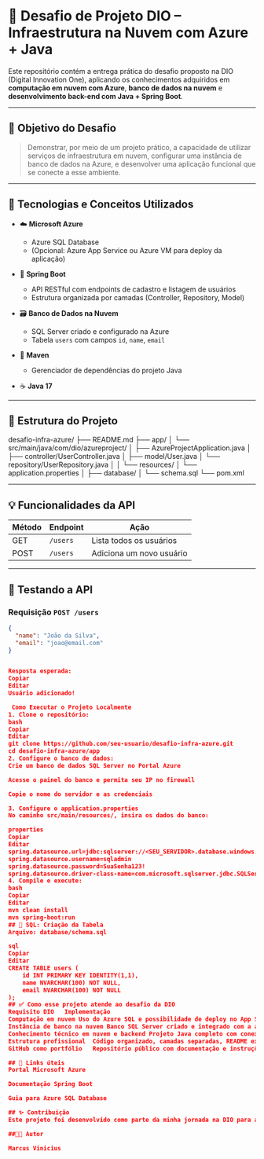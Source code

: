 # 🚀 Desafio de Projeto DIO – Infraestrutura na Nuvem com Azure + Java

Este repositório contém a entrega prática do desafio proposto na DIO (Digital Innovation One), aplicando os conhecimentos adquiridos em **computação em nuvem com Azure**, **banco de dados na nuvem** e **desenvolvimento back-end com Java + Spring Boot**.

---

## 📌 Objetivo do Desafio

> Demonstrar, por meio de um projeto prático, a capacidade de utilizar serviços de infraestrutura em nuvem, configurar uma instância de banco de dados na Azure, e desenvolver uma aplicação funcional que se conecte a esse ambiente.

---

## 🧩 Tecnologias e Conceitos Utilizados

- ☁️ **Microsoft Azure**
  - Azure SQL Database
  - (Opcional: Azure App Service ou Azure VM para deploy da aplicação)

- 🔧 **Spring Boot**
  - API RESTful com endpoints de cadastro e listagem de usuários
  - Estrutura organizada por camadas (Controller, Repository, Model)

- 🗃️ **Banco de Dados na Nuvem**
  - SQL Server criado e configurado na Azure
  - Tabela `users` com campos `id`, `name`, `email`

- 🧱 **Maven**
  - Gerenciador de dependências do projeto Java

- ☕ **Java 17**

---

## 📂 Estrutura do Projeto

desafio-infra-azure/
├── README.md
├── app/
│ └── src/main/java/com/dio/azureproject/
│ ├── AzureProjectApplication.java
│ ├── controller/UserController.java
│ ├── model/User.java
│ └── repository/UserRepository.java
│
│ └── resources/
│ └── application.properties
│
├── database/
│ └── schema.sql
└── pom.xml



---

## 💡 Funcionalidades da API

| Método | Endpoint       | Ação                        |
|--------|----------------|-----------------------------|
| GET    | `/users`       | Lista todos os usuários     |
| POST   | `/users`       | Adiciona um novo usuário    |

---

## 🧪 Testando a API

### Requisição `POST /users`

```json
{
  "name": "João da Silva",
  "email": "joao@email.com"
}


Resposta esperada:
Copiar
Editar
Usuário adicionado!

 Como Executar o Projeto Localmente
1. Clone o repositório:
bash
Copiar
Editar
git clone https://github.com/seu-usuario/desafio-infra-azure.git
cd desafio-infra-azure/app
2. Configure o banco de dados:
Crie um banco de dados SQL Server no Portal Azure

Acesse o painel do banco e permita seu IP no firewall

Copie o nome do servidor e as credenciais

3. Configure o application.properties
No caminho src/main/resources/, insira os dados do banco:

properties
Copiar
Editar
spring.datasource.url=jdbc:sqlserver://<SEU_SERVIDOR>.database.windows.net:1433;database=desafio-db;encrypt=true;trustServerCertificate=false;hostNameInCertificate=*.database.windows.net;loginTimeout=30;
spring.datasource.username=sqladmin
spring.datasource.password=SuaSenha123!
spring.datasource.driver-class-name=com.microsoft.sqlserver.jdbc.SQLServerDriver
4. Compile e execute:
bash
Copiar
Editar
mvn clean install
mvn spring-boot:run
## 🧱 SQL: Criação da Tabela
Arquivo: database/schema.sql

sql
Copiar
Editar
CREATE TABLE users (
    id INT PRIMARY KEY IDENTITY(1,1),
    name NVARCHAR(100) NOT NULL,
    email NVARCHAR(100) NOT NULL
);
## ✅ Como esse projeto atende ao desafio da DIO
Requisito DIO	Implementação
Computação em nuvem	Uso do Azure SQL e possibilidade de deploy no App Service
Instância de banco na nuvem	Banco SQL Server criado e integrado com a aplicação
Conhecimento técnico em nuvem e backend	Projeto Java completo com conexão à nuvem
Estrutura profissional	Código organizado, camadas separadas, README explicativo
GitHub como portfólio	Repositório público com documentação e instruções claras

## 🔗 Links úteis
Portal Microsoft Azure

Documentação Spring Boot

Guia para Azure SQL Database

## ✨ Contribuição
Este projeto foi desenvolvido como parte da minha jornada na DIO para aprender e aplicar conceitos modernos de cloud computing com Java e Azure.

##🧑‍💻 Autor

Marcus Vinicius